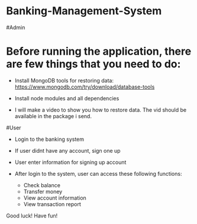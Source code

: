 # Banking-Management-System

#Admin

  # Before running the application, there are few things that you need to do: 

  - Install MongoDB tools for restoring data: https://www.mongodb.com/try/download/database-tools

  - Install node modules and all dependencies 

  - I will make a video to show you how to restore data. The vid should be available in the package i send.

#User 
- Login to the banking system

- If user didnt have any account, sign one up

- User enter information for signing up account

- After login to the system, user can access these following functions:
    + Check balance
    + Transfer money
    + View account information
    + View transaction report

Good luck! Have fun!
